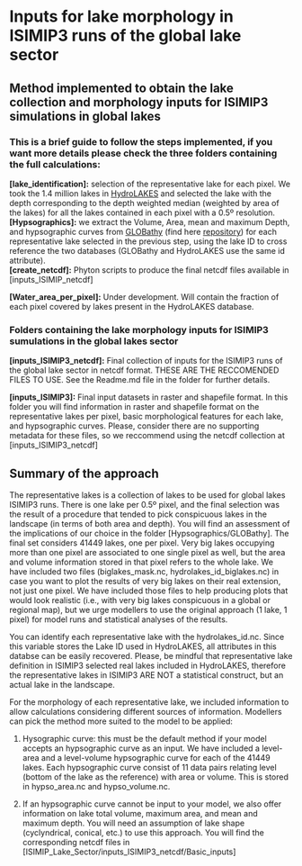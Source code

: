 # Inputs for lake morphology in ISIMIP3 runs of the global lake sector <br />
## Method implemented to obtain the lake collection and morphology inputs for ISIMIP3 simulations in global lakes <br />

### This is a brief guide to follow the steps implemented, if you want more details please check the three folders containing the full calculations:<br />

**[lake_identification]:** selection of the representative lake for each pixel. We took the 1.4 million lakes in [HydroLAKES](https://www.hydrosheds.org/pages/hydrolakes) and selected the lake with the depth corresponding to the depth weighted median (weighted by area of the lakes) for all the lakes contained in each pixel with a 0.5º resolution.  <br />
**[Hypsographics]:** we extract the Volume, Area, mean and maximum Depth, and hypsographic curves from [GLOBathy](https://www.nature.com/articles/s41597-022-01132-9) (find here [repository](https://springernature.figshare.com/collections/GLOBathy_the_Global_Lakes_Bathymetry_Dataset/5243309)) for each representative lake selected in the previous step, using the lake ID to cross reference the two databases (GLOBathy and HydroLAKES use the same id attribute). <br />
**[create_netcdf]:** Phyton scripts to produce the final netcdf files available in [inputs_ISIMIP_netcdf]

**[Water_area_per_pixel]:** Under development. Will contain the fraction of each pixel covered by lakes present in the HydroLAKES database. <br />

### Folders containing the lake morphology inputs for ISIMIP3 sumulations in the global lakes sector <br />

**[inputs_ISIMIP3_netcdf]:** Final collection of inputs for the ISIMIP3 runs of the global lake sector in netcdf format. THESE ARE THE RECCOMENDED FILES TO USE. See the Readme.md file in the folder for further details.

**[inputs_ISIMIP3]:** Final input datasets in raster and shapefile format. In this folder you will find information in raster and shapefile format on the representative lakes per pixel, basic morphological features for each lake, and hypsographic curves. Please, consider there are no supporting metadata for these files, so we reccommend using the netcdf collection at [inputs_ISIMIP3_netcdf] <br />

## Summary of the approach

The representative lakes is a collection of lakes to be used for global lakes ISIMIP3 runs. There is one lake per 0.5º pixel, and the final selection was the result of a procedure that tended to pick conspicuous lakes in the landscape (in terms of both area and depth). You will find an assessment of the implications of our choice in the folder [Hypsographics/GLOBathy]. The final set considers 41449 lakes, one per pixel. Very big lakes occupying more than one pixel are associated to one single pixel as well, but the area and volume information stored in that pixel refers to the whole lake. We have included two files (biglakes_mask.nc, hydrolakes_id_biglakes.nc) in case you want to plot the results of very big lakes on their real extension, not just one pixel. We have included those files to help producing plots that would look realistic (i.e., with very big lakes conspicuous in a global or regional map), but we urge modellers to use the original approach (1 lake, 1 pixel) for model runs and statistical analyses of the results.

You can identify each representative lake with the hydrolakes_id.nc. Since this variable stores the Lake ID used in HydroLAKES, all attributes in this databse can be easily recovered. Please, be mindful that representative lake definition in ISIMIP3 selected real lakes included in HydroLAKES, therefore the representative lakes in ISIMIP3 ARE NOT a statistical construct, but an actual lake in the landscape.    

For the morphology of each representative lake, we included information to allow calculations considering different sources of information. Modellers can pick the method more suited to the model to be applied:

1. Hysographic curve: this must be the default method if your model accepts an hypsographic curve as an input. We have included a level-area and a level-volume hypsographic curve for each of the 41449 lakes. Each hypsographic curve consist of 11 data pairs relating level (bottom of the lake as the reference) with area or volume. This is stored in hypso_area.nc and hypso_volume.nc. 
 
2. If an hypsographic curve cannot be input to your model, we also offer information on lake total volume, maximum area, and mean and maximum depth. You will need an assumption of lake shape (cyclyndrical, conical, etc.) to use this approach. You will find the corresponding netcdf files in [ISIMIP_Lake_Sector/inputs_ISIMIP3_netcdf/Basic_inputs] 

